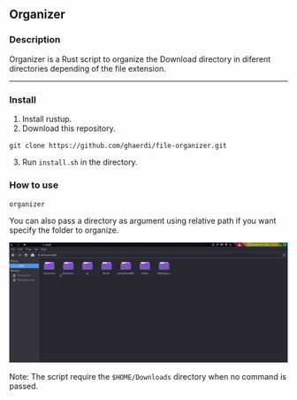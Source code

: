 ## Organizer

### Description

Organizer is a Rust script to organize the Download directory in diferent directories depending of the file extension.
<hr>

### Install

1. Install rustup.
2. Download this repository.
```console
git clone https://github.com/ghaerdi/file-organizer.git
```
3. Run `install.sh` in the directory.

### How to use

```console
organizer
```
You can also pass a directory as argument using relative path if you want specify the folder to organize.

[![Example](./example.gif)](./example.gif)

Note: The script require the `$HOME/Downloads` directory when no command is passed.
